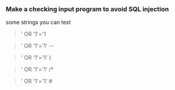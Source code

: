 ### Make a checking input program to avoid SQL injection 
some strings you can test
>' OR '1'='1

>' OR '1'='1' --

>' OR '1'='1' {

>' OR '1'='1' /* 

>' OR '1'='1' #